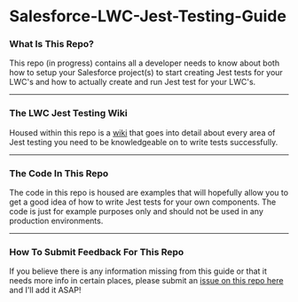 # Salesforce-LWC-Jest-Testing-Guide  

### What Is This Repo?  
This repo (in progress) contains all a developer needs to know about both how to setup your Salesforce project(s) to start creating Jest tests for your LWC's and how to actually create and run Jest test for your LWC's.

***

### The LWC Jest Testing Wiki  
Housed within this repo is a <a href="https://github.com/Coding-With-The-Force/Salesforce-LWC-Jest-Testing-Guide/wiki" target="_blank">wiki</a> that goes into detail about every area of Jest testing you need to be knowledgeable on to write tests successfully.  

***

### The Code In This Repo  
The code in this repo is housed are examples that will hopefully allow you to get a good idea of how to write Jest tests for your own components. The code is just for example purposes only and should not be used in any production environments.    

***

### How To Submit Feedback For This Repo  
If you believe there is any information missing from this guide or that it needs more info in certain places, please submit an [issue on this repo here](https://github.com/Coding-With-The-Force/The-Salesforce-Apex-Master-Class/issues) and I'll add it ASAP!

